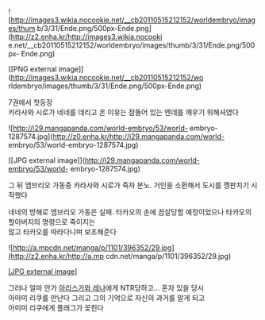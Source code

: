 ![http://images3.wikia.nocookie.net/__cb20110515212152/worldembryo/images/thum
b/3/31/Ende.png/500px-Ende.png](http://z2.enha.kr/http://images3.wikia.nocooki
e.net/__cb20110515212152/worldembryo/images/thumb/3/31/Ende.png/500px-
Ende.png)

[[PNG external image]](http://images3.wikia.nocookie.net/__cb20110515212152/wo
rldembryo/images/thumb/3/31/Ende.png/500px-Ende.png)

  
7권에서 첫등장  
카라사와 시로가 네네를 데리고 온 이유는 잠들어 있는 엔데를 깨우기 위해셔였다  

![http://i29.mangapanda.com/world-embryo/53/world-
embryo-1287574.jpg](http://z0.enha.kr/http://i29.mangapanda.com/world-
embryo/53/world-embryo-1287574.jpg)

[[JPG external image]](http://i29.mangapanda.com/world-embryo/53/world-
embryo-1287574.jpg)

  
그 뒤 엠브리오 가동중 카라사와 시로가 죽자 분노. 거인을 소환해서 도시를 깽판치기 시작했다

네네의 방해로 엠브리오 가동은 실패. 타카오의 손에 끔살당할 예정이었으나 타카오의 할아버지의 명령으로 죽이지는  
않고 타카오를 따라다니며 보조해준다  

![http://a.mpcdn.net/manga/p/1101/396352/29.jpg](http://z2.enha.kr/http://a.mp
cdn.net/manga/p/1101/396352/29.jpg)

[[JPG external image]](http://a.mpcdn.net/manga/p/1101/396352/29.jpg)

  
그러나 얼마 안가 [아리스가와 레나](%EC%95%84%EB%A6%AC%EC%8A%A4%EA%B0%80%EC%99%80%20%EB%A0%88%EB%82%98.md)에게 NTR당하고... 혼자 있을 당시  
아마미 리쿠를 만난다 그리고 그의 기억으로 자신의 과거를 알게 되고  
아미미 리쿠에게 플래그가 꽂힌다

